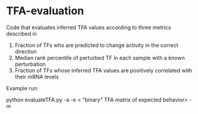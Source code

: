 # TFA-evaluation

Code that evaluates inferred TFA values according to three metrics described in

1. Fraction of TFs who are predicted to change activity in the correct direction
2. Median rank percentile of perturbed TF in each sample with a known perturbation
3. Fraction of TFs whose inferred TFA values are positively correlated with their mRNA levels

Example run:

python evaluateTFA.py -a <inferred TFA matrix> -e < "binary" TFA matrix of expected behavior>  -m <TF mRNA expression data matrix> 
